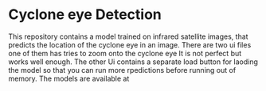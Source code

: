 # Cyclone eye Detection
This repository contains a model trained on infrared satellite images, that predicts the location of the cyclone eye in an image.
There are two ui files one of them has tries to zoom onto the cyclone eye It is not perfect but works well enough.
The other Ui contains a separate load button for laoding the model so that you can run more rpedictions before running out of memory.
The models are available at
